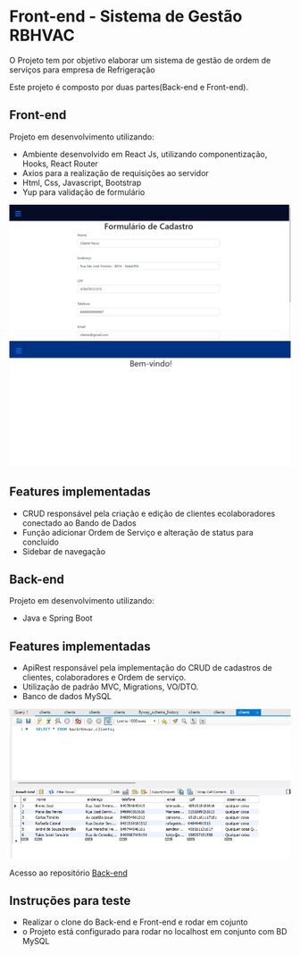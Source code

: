 # Front-end - Sistema de Gestão RBHVAC 

O Projeto tem por objetivo elaborar um sistema de gestão de ordem de serviços para empresa de Refrigeração

Este projeto é composto por duas partes(Back-end e Front-end).  

## Front-end

Projeto em desenvolvimento utilizando:

- Ambiente desenvolvido em React Js, utilizando componentização, Hooks, React Router
- Axios para a realização de requisições ao servidor 
- Html, Css, Javascript, Bootstrap
- Yup para validação de formulário

<img src="./Github/Animação1.gif">
<img src="./Github/ordemsevico.gif">



## Features implementadas

- CRUD responsável pela criação e edição de clientes ecolaboradores conectado ao Bando de Dados
- Função adicionar Ordem de Serviço e alteração de status para concluído
- Sidebar de navegação

## Back-end

Projeto em desenvolvimento utilizando:

- Java e Spring Boot

## Features implementadas

- ApiRest responsável pela implementação do CRUD de cadastros de clientes, colaboradores e Ordem de serviço.
- Utilização de padrão MVC, Migrations, VO/DTO.
- Banco de dados MySQL 

<img src="./Github/MySQL_back.png">

Acesso ao repositório [Back-end](https://github.com/RamonBatalha/backrbhvac) 

## Instruções para teste

- Realizar o clone do Back-end e Front-end e rodar em cojunto
- o Projeto está configurado para rodar no localhost em conjunto com BD MySQL